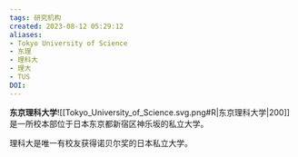 ```yaml
---
tags: 研究机构
created: 2023-08-12 05:29:12
aliases: 
- Tokyo University of Science
- 东理
- 理科大
- 理大
- TUS
DOI: 
---
```


**东京理科大学**![[Tokyo_University_of_Science.svg.png#R|东京理科大学|200]]是一所校本部位于日本东京都新宿区神乐坂的私立大学。

理科大是唯一有校友获得诺贝尔奖的日本私立大学。